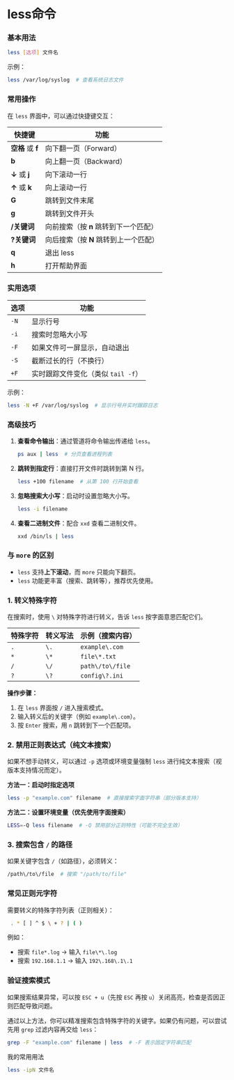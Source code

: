 # less命令



### **基本用法**

```bash
less [选项] 文件名
```

示例：

```bash
less /var/log/syslog  # 查看系统日志文件
```

### **常用操作**

在 `less` 界面中，可以通过快捷键交互：

| 快捷键            | 功能                                  |
| ----------------- | ------------------------------------- |
| **空格** 或 **f** | 向下翻一页（Forward）                 |
| **b**             | 向上翻一页（Backward）                |
| **↓** 或 **j**    | 向下滚动一行                          |
| **↑** 或 **k**    | 向上滚动一行                          |
| **G**             | 跳转到文件末尾                        |
| **g**             | 跳转到文件开头                        |
| **/关键词**       | 向前搜索（按 **n** 跳转到下一个匹配） |
| **?关键词**       | 向后搜索（按 **N** 跳转到上一个匹配） |
| **q**             | 退出 less                             |
| **h**             | 打开帮助界面                          |

### **实用选项**

| 选项 | 功能                               |
| ---- | ---------------------------------- |
| `-N` | 显示行号                           |
| `-i` | 搜索时忽略大小写                   |
| `-F` | 如果文件可一屏显示，自动退出       |
| `-S` | 截断过长的行（不换行）             |
| `+F` | 实时跟踪文件变化（类似 `tail -f`） |

示例：

```bash
less -N +F /var/log/syslog  # 显示行号并实时跟踪日志
```

### **高级技巧**

1. **查看命令输出**：通过管道将命令输出传递给 `less`。

   ```bash
   ps aux | less  # 分页查看进程列表
   ```

2. **跳转到指定行**：直接打开文件时跳转到第 N 行。

   ```bash
   less +100 filename  # 从第 100 行开始查看
   ```

3. **忽略搜索大小写**：启动时设置忽略大小写。

   ```bash
   less -i filename
   ```

4. **查看二进制文件**：配合 `xxd` 查看二进制文件。

   ```bash
   xxd /bin/ls | less
   ```

### **与 `more` 的区别**

- `less` 支持**上下滚动**，而 `more` 只能向下翻页。
- `less` 功能更丰富（搜索、跳转等），推荐优先使用。



### **1. 转义特殊字符**

在搜索时，使用 `\` 对特殊字符进行转义，告诉 `less` 按字面意思匹配它们。

| 特殊字符 | 转义写法 | 示例（搜索内容） |
| -------- | -------- | ---------------- |
| `.`      | `\.`     | `example\.com`   |
| `*`      | `\*`     | `file\*.txt`     |
| `/`      | `\/`     | `path\/to\/file` |
| `?`      | `\?`     | `config\?.ini`   |

**操作步骤：**

1. 在 `less` 界面按 `/` 进入搜索模式。
2. 输入转义后的关键字（例如 `example\.com`）。
3. 按 `Enter` 搜索，用 `n` 跳转到下一个匹配项。

### **2. 禁用正则表达式（纯文本搜索）**

如果不想手动转义，可以通过 `-p` 选项或环境变量强制 `less` 进行纯文本搜索（视版本支持情况而定）。

**方法一：启动时指定选项**

```bash
less -p "example.com" filename  # 直接搜索字面字符串（部分版本支持）
```

**方法二：设置环境变量（优先使用字面搜索）**

```bash
LESS=-Q less filename  # -Q 禁用部分正则特性（可能不完全生效）
```

### **3. 搜索包含 `/` 的路径**

如果关键字包含 `/`（如路径），必须转义：

```bash
/path\/to\/file  # 搜索 "/path/to/file"
```

### **常见正则元字符**

需要转义的特殊字符列表（正则相关）：

```bash
 . * [ ] ^ $ \ + ? | ( )
```

例如：

- 搜索 `file*.log` → 输入 `file\*\.log`
- 搜索 `192.168.1.1` → 输入 `192\.168\.1\.1`

### **验证搜索模式**

如果搜索结果异常，可以按 `ESC + u`（先按 `ESC` 再按 `u`）关闭高亮，检查是否因正则匹配导致问题。

通过以上方法，你可以精准搜索包含特殊字符的关键字。如果仍有问题，可以尝试先用 `grep` 过滤内容再交给 `less`：

```bash
grep -F "example.com" filename | less  # -F 表示固定字符串匹配
```





我的常用用法

```bash
less -ipN 文件名
```

